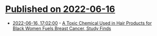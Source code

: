 # [Published on 2022-06-16](index.md)

* [2022-06-16, 17:02:00](https://soylentnews.org/article.pl?sid=22/06/15/155216&from=rss) - [A Toxic Chemical Used in Hair Products for Black Women Fuels Breast Cancer, Study Finds](https://soylentnews.org/article.pl?sid=22/06/15/155216&from=rss)
